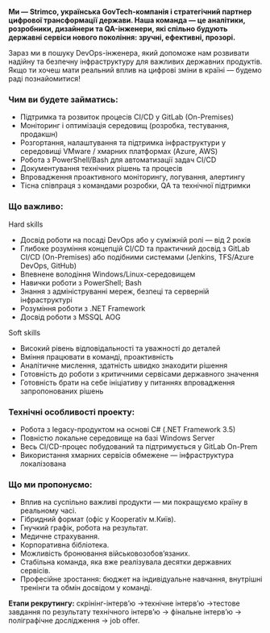 **Ми — Strimco, українська GovTech-компанія і стратегічний партнер цифрової
трансформації держави. Наша команда — це аналітики, розробники, дизайнери та
QA-інженери, які спільно будують державні сервіси нового покоління: зручні,
ефективні, прозорі.**

Зараз ми в пошуку DevOps-інженера, який допоможе нам розвивати надійну та
безпечну інфраструктуру для важливих державних продуктів. Якщо ти хочеш мати
реальний вплив на цифрові зміни в країні — будемо раді познайомитися!

### Чим ви будете займатись:

  * Підтримка та розвиток процесів CI/CD у GitLab (On-Premises)
  * Моніторинг і оптимізація середовищ (розробка, тестування, продакшн)
  * Розгортання, налаштування та підтримка інфраструктури у середовищі VMware / хмарних платформах (Azure, AWS)
  * Робота з PowerShell/Bash для автоматизації задач CI/CD
  * Документування технічних рішень та процесів
  * Впровадження проактивного моніторингу, логування, алертингу
  * Тісна співпраця з командами розробки, QA та технічної підтримки

### Що важливо:

Hard skills

  * Досвід роботи на посаді DevOps або у суміжній ролі — від 2 років
  * Глибоке розуміння концепцій CI/CD та практичний досвід з GitLab CI/CD (On-Premises) або подібними системами (Jenkins, TFS/Azure DevOps, GitHub)
  * Впевнене володіння Windows/Linux-середовищем
  * Навички роботи з PowerShell; Bash
  * Знання з адмініструванні мереж, безпеці та серверній інфраструктурі
  * Розуміння роботи з .NET Framework
  * Досвід роботи з MSSQL AOG

Soft skills

  * Високий рівень відповідальності та уважності до деталей
  * Вміння працювати в команді, проактивність
  * Аналітичне мислення, здатність швидко знаходити рішення
  * Готовність до роботи з критичними сервісами державного значення
  * Готовність брати на себе ініціативу у питаннях впровадження запропонованих рішень

### Технічні особливості проекту:

  * Робота з legacy-продуктом на основі C# (.NET Framework 3.5)
  * Повністю локальне середовище на базі Windows Server
  * Весь CI/CD-процес побудований та підтримується у GitLab On-Prem
  * Використання хмарних сервісів обмежене — інфраструктура локалізована

### Що ми пропонуємо:

  * Вплив на суспільно важливі продукти — ми покращуємо країну в реальному часі.
  * Гібридний формат (офіс у Kooperativ м.Київ).
  * Гнучкий графік, робота на результат.
  * Медичне страхування.
  * Корпоративна бібліотека.
  * Можливість бронювання військовозобов’язаних.
  * Стабільна команда, яка вже реалізувала десятки державних сервісів.
  * Професійне зростання: бюджет на індивідуальне навчання, внутрішні тренінги та обмін досвідом у команді.

**Етапи рекрутингу:** скрінінг-інтерв’ю →технічне інтерв’ю →тестове завдання
по результату технічного інтерв’ю → фінальне інтерв’ю → поліграфічне
дослідження → job offer.